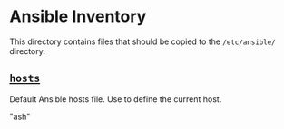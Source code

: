 # Ansible Inventory

This directory contains files that should be copied to the `/etc/ansible/` directory.

## [`hosts`](./hosts)

Default Ansible hosts file. Use to define the current host.

"ash"
